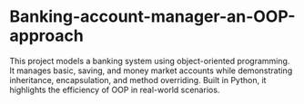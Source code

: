 # Banking-account-manager-an-OOP-approach
This project models a banking system using object-oriented programming. It manages basic, saving, and money market accounts while demonstrating inheritance, encapsulation, and method overriding. Built in Python, it highlights the efficiency of OOP in real-world scenarios.
